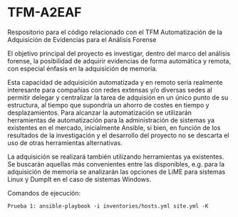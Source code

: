 # TFM-A2EAF

  Respositorio para el código relacionado con el TFM Automatización de la Adquisición de Evidencias para el Análisis Forense

  El objetivo principal del proyecto es investigar, dentro del marco del análisis forense, la posibilidad de adquirir evidencias de forma automática y remota, con especial énfasis en la adquisición de memoria.

  Esta capacidad de adquisición automatizada y en remoto sería realmente interesante para compañías con redes extensas y/o diversas sedes al permitir delegar y centralizar la tarea de adquisión en un único punto de su estructura, al tiempo que supondría un ahorro de costes en tiempo y desplazamientos.
Para alcanzar la automatización se utilizarán herramientas de automatización para la administración de sistemas ya existentes en el mercado, inicialmente Ansible, si bien, en función de los resultados de la investigación y el desarrollo del proyecto no se descarta el uso de otras herramientas alternativas.

  La adquisición se realizará también utilizando herramientas ya existentes. Se buscarán aquellas más convenientes entre las disponibles, e.g. para la adquisición de memoria se analizarán las opciones de LiME para sistemas Linux y DumpIt en el caso de sistemas Windows.
  
  Comandos de ejecución:
  
    Prueba 1: ansible-playbook -i inventories/hosts.yml site.yml -K

